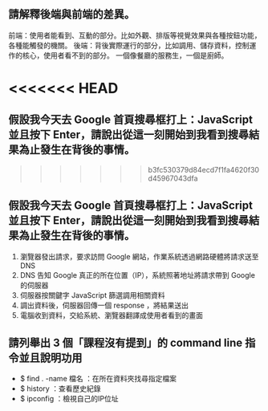 ## 請解釋後端與前端的差異。

前端：使用者能看到、互動的部分。比如外觀、排版等視覺效果與各種按鈕功能，各種能觸發的機關。
後端：背後實際運行的部分，比如調用、儲存資料，控制運作的核心，使用者看不到的部分。
一個像餐廳的服務生，一個是廚師。

<<<<<<< HEAD
=======
## 假設我今天去 Google 首頁搜尋框打上：JavaScript 並且按下 Enter，請說出從這一刻開始到我看到搜尋結果為止發生在背後的事情。
>>>>>>> b3fc530379d84ecd7f1fa4620f30d45967043dfa

## 假設我今天去 Google 首頁搜尋框打上：JavaScript 並且按下 Enter，請說出從這一刻開始到我看到搜尋結果為止發生在背後的事情。

1. 瀏覽器發出請求，要求訪問 Google 網站，作業系統透過網路硬體將請求送至 DNS
2. DNS 告知 Google 真正的所在位置（IP），系統照著地址將請求帶到 Google 的伺服器
3. 伺服器按關鍵字 JavaScript 篩選調用相關資料
4. 調出資料後，伺服器回傳一個 response ，將結果送出
5. 電腦收到資料，交給系統、瀏覽器翻譯成使用者看到的畫面


## 請列舉出 3 個「課程沒有提到」的 command line 指令並且說明功用

 * $ find . -name 檔名  ：在所在資料夾找尋指定檔案
 * $ history ：查看歷史紀錄
 * $ ipconfig ：檢視自己的IP位址
